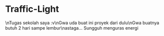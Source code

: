 # Traffic-Light
\nTugas sekolah saya :v\nGwa uda buat ini proyek dari dulu\nGwa buatnya butuh 2 hari sampe lembur\nastaga... Sungguh menguras energi
